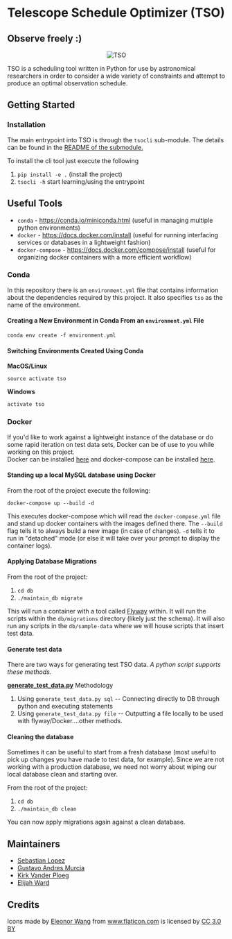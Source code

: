 # Telescope Schedule Optimizer (TSO)
## Observe freely :)


<p align="center">
<img align="center" src="https://github.com/elijah-ward/TSO/blob/master/resources/images/TSO.png" alt="TSO"/>
</p>

TSO is a scheduling tool written in Python for use by astronomical researchers in order to consider a wide variety of constraints and attempt to produce an optimal observation schedule.

## Getting Started

### Installation
The main entrypoint into TSO is through the `tsocli` sub-module.
The details can be found in the [README of the submodule.](./src/tso/tsocli/README.md)

To install the cli tool just execute the following
1. `pip install -e .` (install the project)
2. `tsocli -h` start learning/using the entrypoint

## Useful Tools

- `conda` - https://conda.io/miniconda.html (useful in managing multiple python environments)
- `docker` - https://docs.docker.com/install (useful for running interfacing services or databases in a lightweight fashion)
- `docker-compose` - https://docs.docker.com/compose/install (useful for organizing docker containers with a more efficient workflow)

### Conda

In this repository there is an `environment.yml` file that contains information about the dependencies required by this project. It also specifies `tso` as the name of the environment.

#### Creating a New Environment in Conda From an `environment.yml` File

```
conda env create -f environment.yml
```

#### Switching Environments Created Using Conda

**MacOS/Linux**
```
source activate tso
```
**Windows**
```
activate tso
```

### Docker

If you'd like to work against a lightweight instance of the database or do some rapid iteration on test data sets, Docker can be of use to you while working on this project.
<br>
Docker can be installed [here](https://docs.docker.com/install) and docker-compose can be installed [here](https://docs.docker.com/compose/install).

#### Standing up a local MySQL database using Docker

From the root of the project execute the following:
```
docker-compose up --build -d
```
This executes docker-compose which will read the `docker-compose.yml` file and stand up docker containers with the images defined there. The `--build` flag tells it to always build a new image (in case of changes). `-d` tells it to run in "detached" mode (or else it will take over your prompt to display the container logs).

#### Applying Database Migrations

From the root of the project:
1. `cd db`
2. `./maintain_db migrate`

This will run a container with a tool called [Flyway](https://flywaydb.org/) within. It will run the scripts within the `db/migrations` directory (likely just the schema). It will also run any scripts in the `db/sample-data` where we will house scripts that insert test data.

#### Generate test data

There are two ways for generating test TSO data.
_A python script supports these methods._

**[generate_test_data.py](./db/generate_test_data.py)**
Methodology
1. Using `generate_test_data.py sql` -- Connecting directly to DB through python and executing statements
2. Using `generate_test_data.py file` -- Outputting a file locally to be used with flyway/Docker....other methods.

#### Cleaning the database

Sometimes it can be useful to start from a fresh database (most useful to pick up changes you have made to test data, for example). Since we are not working with a production database, we need not worry about wiping our local database clean and starting over.

From the root of the project:
1. `cd db`
2. `./maintain_db clean`


You can now apply migrations again against a clean database.

## Maintainers

- [Sebastian Lopez](https://github.com/se95lopez)
- [Gustavo Andres Murcia](https://github.com/GAUNSD)
- [Kirk Vander Ploeg](https://github.com/Kirk-V)
- [Elijah Ward](https://github.com/elijah-ward)

## Credits

<div>Icons made by <a href="https://www.flaticon.com/authors/eleonor-wang" title="Eleonor Wang">Eleonor Wang</a> from <a href="https://www.flaticon.com/" title="Flaticon">www.flaticon.com</a> is licensed by <a href="http://creativecommons.org/licenses/by/3.0/" title="Creative Commons BY 3.0" target="_blank">CC 3.0 BY</a></div>
